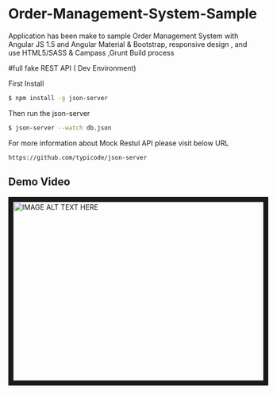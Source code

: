 # Order-Management-System-Sample

Application has been make to sample Order Management System with Angular JS 1.5 and Angular Material & Bootstrap, responsive design , and use HTML5/SASS & Campass ,Grunt Build process


#full fake REST API ( Dev Environment)

First Install

```bash
$ npm install -g json-server
```
Then run the json-server 

```bash
$ json-server --watch db.json
```
For more information about Mock Restul API please visit below URL 

```
https://github.com/typicode/json-server

```



## Demo Video

<a href="http://www.youtube.com/watch?feature=player_embedded&v=yA6eFC-CN7s" target="_blank"><img src="http://img.youtube.com/vi/yA6eFC-CN7s/0.jpg" 
alt="IMAGE ALT TEXT HERE" width="640" height="360" border="10" /></a>

